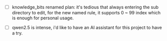 - [ ] knowledge_bits renamed plan: it's tedious that always entering the sub directory to edit, for the new named rule, it supports 0 ~ 99 index which is enough for personal usage.

- [ ] qwen2.5 is intense, i'd like to have an AI assistant for this project to have a try.